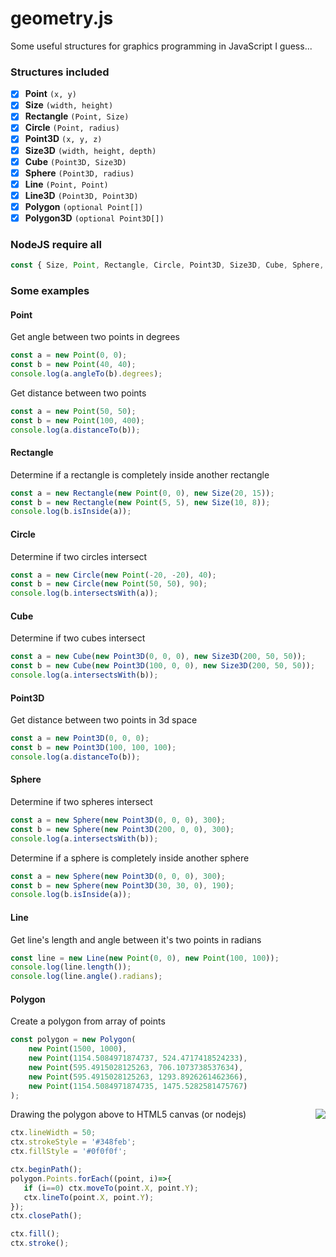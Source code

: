 # geometry.js
Some useful structures for graphics programming in JavaScript I guess...

### Structures included
- [x] **Point** `(x, y)`
- [x] **Size** `(width, height)`
- [x] **Rectangle** `(Point, Size)`
- [x] **Circle** `(Point, radius)`
- [x] **Point3D** `(x, y, z)`
- [x] **Size3D** `(width, height, depth)`
- [x] **Cube** `(Point3D, Size3D)`
- [x] **Sphere** `(Point3D, radius)`
- [x] **Line** `(Point, Point)`
- [x] **Line3D** `(Point3D, Point3D)`
- [x] **Polygon** `(optional Point[])`
- [x] **Polygon3D** `(optional Point3D[])`

### NodeJS require all
```javascript
const { Size, Point, Rectangle, Circle, Point3D, Size3D, Cube, Sphere, Line, Line3D, Polygon, Polygon3D } = require('./geometry.js');
```

### Some examples
#### Point
Get angle between two points in degrees
```javascript
const a = new Point(0, 0);
const b = new Point(40, 40);
console.log(a.angleTo(b).degrees);
```

Get distance between two points
```javascript
const a = new Point(50, 50);
const b = new Point(100, 400);
console.log(a.distanceTo(b));
```

#### Rectangle
Determine if a rectangle is completely inside another rectangle
```javascript
const a = new Rectangle(new Point(0, 0), new Size(20, 15));
const b = new Rectangle(new Point(5, 5), new Size(10, 8));
console.log(b.isInside(a));
```

#### Circle
Determine if two circles intersect
```javascript
const a = new Circle(new Point(-20, -20), 40);
const b = new Circle(new Point(50, 50), 90);
console.log(b.intersectsWith(a));
```

#### Cube
Determine if two cubes intersect
```javascript
const a = new Cube(new Point3D(0, 0, 0), new Size3D(200, 50, 50));
const b = new Cube(new Point3D(100, 0, 0), new Size3D(200, 50, 50));
console.log(a.intersectsWith(b));
```

#### Point3D
Get distance between two points in 3d space
```javascript
const a = new Point3D(0, 0, 0);
const b = new Point3D(100, 100, 100);
console.log(a.distanceTo(b));
```

#### Sphere
Determine if two spheres intersect
```javascript
const a = new Sphere(new Point3D(0, 0, 0), 300);
const b = new Sphere(new Point3D(200, 0, 0), 300);
console.log(a.intersectsWith(b));
```

Determine if a sphere is completely inside another sphere
```javascript
const a = new Sphere(new Point3D(0, 0, 0), 300);
const b = new Sphere(new Point3D(30, 30, 0), 190);
console.log(b.isInside(a));
```

#### Line
Get line's length and angle between it's two points in radians
```javascript
const line = new Line(new Point(0, 0), new Point(100, 100));
console.log(line.length());
console.log(line.angle().radians);
```

#### Polygon
Create a polygon from array of points
```javascript
const polygon = new Polygon(
    new Point(1500, 1000),
    new Point(1154.5084971874737, 524.4717418524233),
    new Point(595.4915028125263, 706.1073738537634),
    new Point(595.4915028125263, 1293.8926261462366),
    new Point(1154.5084971874735, 1475.5282581475767)
);
```

Drawing the polygon above to HTML5 canvas (or nodejs)
<img src="https://i.ibb.co/XsvYkcF/image.png" align="right">
```javascript
ctx.lineWidth = 50;
ctx.strokeStyle = '#348feb';
ctx.fillStyle = '#0f0f0f';

ctx.beginPath();
polygon.Points.forEach((point, i)=>{
   if (i==0) ctx.moveTo(point.X, point.Y);
   ctx.lineTo(point.X, point.Y);
});
ctx.closePath();

ctx.fill();
ctx.stroke();
```
